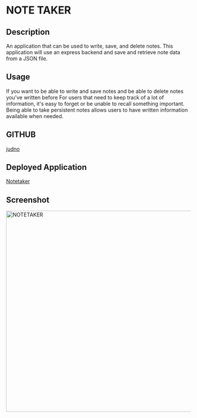 # NOTE TAKER

## Description
An application that can be used to write, save, and delete notes. This application will use an express backend and save and retrieve note data from a JSON file.

## Usage

If you want to be able to write and save notes
and be able to delete notes you've written before
For users that need to keep track of a lot of information, it's easy to forget or be unable to recall something important. Being able to take persistent notes allows users to have written information available when needed.

## GITHUB
[judno](https://github.com/judno)

## Deployed Application
[Notetaker](https://note-taker-judno.herokuapp.com/notes)

## Screenshot
<img width="547" alt="NOTETAKER" src="https://user-images.githubusercontent.com/69154965/108615997-7219b500-745d-11eb-80bc-e5a5ef2a286c.png">
